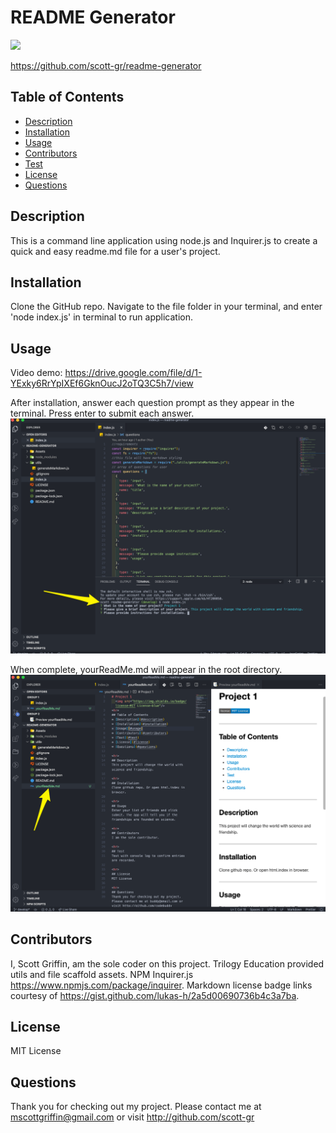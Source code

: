 # README Generator
  <img src="https://img.shields.io/badge/license-MIT License-blue"/>

  https://github.com/scott-gr/readme-generator

## Table of Contents
 * [Description](#description)
 * [Installation](#installation)
 * [Usage](#usage)
 * [Contributors](#contributors)
 * [Test](#test)
 * [License](#license)
 * [Questions](#questions)


##  Description
This is a command line application using node.js and Inquirer.js to create a quick and easy readme.md file for a user's project.


##  Installation
Clone the GitHub repo. Navigate to the file folder in your terminal, and enter 'node index.js' in terminal to run application.


##  Usage
Video demo: https://drive.google.com/file/d/1-YExky6RrYpIXEf6GknOucJ2oTQ3C5h7/view

After installation, answer each question prompt as they appear in the terminal. Press enter to submit each answer. 
<img src ="Assets/readme-gen-usage1.png">

When complete, yourReadMe.md will appear in the root directory.
<img src ="Assets/readme-gen-usage2.png">


##  Contributors
I, Scott Griffin, am the sole coder on this project. Trilogy Education provided utils and file scaffold assets. NPM Inquirer.js https://www.npmjs.com/package/inquirer. Markdown license badge links courtesy of https://gist.github.com/lukas-h/2a5d00690736b4c3a7ba.


##  License
MIT License


##  Questions
Thank you for checking out my project. Please contact me at mscottgriffin@gmail.com or visit http://github.com/scott-gr
